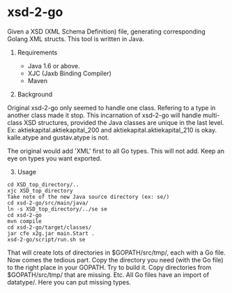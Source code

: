 xsd-2-go
========

Given a XSD (XML Schema Definition) file, generating corresponding Golang XML structs. 
This tool is written in Java.

1. Requirements
	* Java 1.6 or above.
	* XJC (Jaxb Binding Compiler) 
	* Maven

2. Background

Original xsd-2-go only seemed to handle one class. Refering to a type in another class made it stop.
This incarnation of xsd-2-go will handle multi-class XSD structures, provided the Java classes are unique in the last level. Ex: aktiekapital.aktiekapital_200 and aktiekapital.aktiekapital_210 is okay.
kalle.atype and gustav.atype is not.

The original would add 'XML' first to all Go types. This will not add.
Keep an eye on types you want exported.

3. Usage
```
cd XSD_top_directory/..
xjc XSD_top_directory
Take note of the new Java source directory (ex: se/)
cd xsd-2-go/src/main/java/
ln -s XSD_top_directory/../se se
cd xsd-2-go
mvn compile
cd xsd-2-go/target/classes/
jar cfe x2g.jar main.Start .
xsd-2-go/script/run.sh se
```
That will create lots of directories in $GOPATH/src/tmp/, each with a Go file.
Now comes the tedious part. Copy the directory you need (with the Go file) to
the right place in your GOPATH. Try to build it. Copy directories from
$GOPATH/src/tmp/ that are missing. Etc.
All Go files have an import of datatype/. Here you can put missing types.